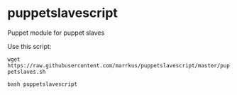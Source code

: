 # puppetslavescript

Puppet module for puppet slaves

Use this script:

```wget https://raw.githubusercontent.com/marrkus/puppetslavescript/master/puppetslaves.sh```

```bash puppetslavescript ```

